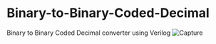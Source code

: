 # Binary-to-Binary-Coded-Decimal
Binary to Binary Coded Decimal converter using Verilog
![Capture](https://user-images.githubusercontent.com/74438849/201255294-934d5801-d8a1-47da-bcbe-cb51791d882a.PNG)
